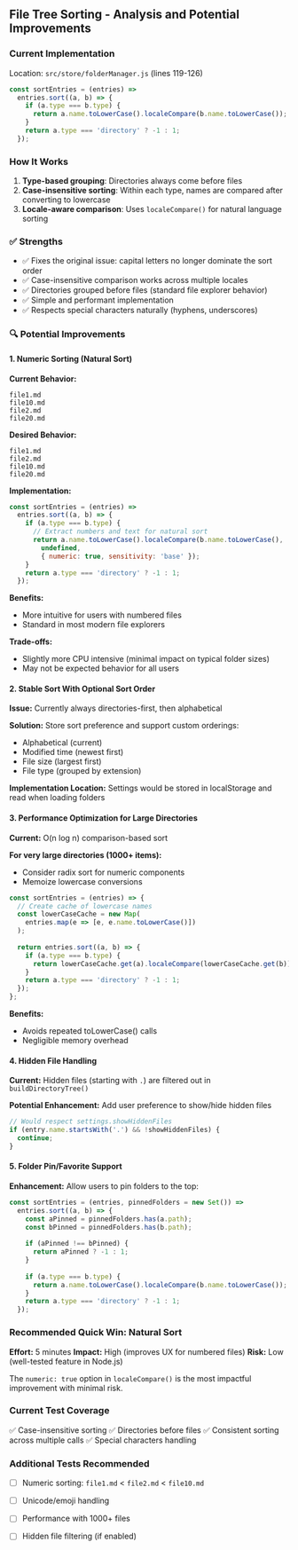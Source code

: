 ## File Tree Sorting - Analysis and Potential Improvements

### Current Implementation

Location: `src/store/folderManager.js` (lines 119-126)

```javascript
const sortEntries = (entries) =>
  entries.sort((a, b) => {
    if (a.type === b.type) {
      return a.name.toLowerCase().localeCompare(b.name.toLowerCase());
    }
    return a.type === 'directory' ? -1 : 1;
  });
```

### How It Works

1. **Type-based grouping**: Directories always come before files
2. **Case-insensitive sorting**: Within each type, names are compared after converting to lowercase
3. **Locale-aware comparison**: Uses `localeCompare()` for natural language sorting

### ✅ Strengths

- ✅ Fixes the original issue: capital letters no longer dominate the sort order
- ✅ Case-insensitive comparison works across multiple locales
- ✅ Directories grouped before files (standard file explorer behavior)
- ✅ Simple and performant implementation
- ✅ Respects special characters naturally (hyphens, underscores)

### 🔍 Potential Improvements

#### 1. **Numeric Sorting (Natural Sort)**

**Current Behavior:**
```
file1.md
file10.md
file2.md
file20.md
```

**Desired Behavior:**
```
file1.md
file2.md
file10.md
file20.md
```

**Implementation:**
```javascript
const sortEntries = (entries) =>
  entries.sort((a, b) => {
    if (a.type === b.type) {
      // Extract numbers and text for natural sort
      return a.name.toLowerCase().localeCompare(b.name.toLowerCase(), 
        undefined, 
        { numeric: true, sensitivity: 'base' });
    }
    return a.type === 'directory' ? -1 : 1;
  });
```

**Benefits:**
- More intuitive for users with numbered files
- Standard in most modern file explorers

**Trade-offs:**
- Slightly more CPU intensive (minimal impact on typical folder sizes)
- May not be expected behavior for all users

#### 2. **Stable Sort With Optional Sort Order**

**Issue:** Currently always directories-first, then alphabetical

**Solution:** Store sort preference and support custom orderings:
- Alphabetical (current)
- Modified time (newest first)
- File size (largest first)
- File type (grouped by extension)

**Implementation Location:** Settings would be stored in localStorage and read when loading folders

#### 3. **Performance Optimization for Large Directories**

**Current:** O(n log n) comparison-based sort

**For very large directories (1000+ items):**
- Consider radix sort for numeric components
- Memoize lowercase conversions

```javascript
const sortEntries = (entries) => {
  // Create cache of lowercase names
  const lowerCaseCache = new Map(
    entries.map(e => [e, e.name.toLowerCase()])
  );
  
  return entries.sort((a, b) => {
    if (a.type === b.type) {
      return lowerCaseCache.get(a).localeCompare(lowerCaseCache.get(b));
    }
    return a.type === 'directory' ? -1 : 1;
  });
};
```

**Benefits:**
- Avoids repeated toLowerCase() calls
- Negligible memory overhead

#### 4. **Hidden File Handling**

**Current:** Hidden files (starting with `.`) are filtered out in `buildDirectoryTree()`

**Potential Enhancement:** Add user preference to show/hide hidden files

```javascript
// Would respect settings.showHiddenFiles
if (entry.name.startsWith('.') && !showHiddenFiles) {
  continue;
}
```

#### 5. **Folder Pin/Favorite Support**

**Enhancement:** Allow users to pin folders to the top:

```javascript
const sortEntries = (entries, pinnedFolders = new Set()) =>
  entries.sort((a, b) => {
    const aPinned = pinnedFolders.has(a.path);
    const bPinned = pinnedFolders.has(b.path);
    
    if (aPinned !== bPinned) {
      return aPinned ? -1 : 1;
    }
    
    if (a.type === b.type) {
      return a.name.toLowerCase().localeCompare(b.name.toLowerCase());
    }
    return a.type === 'directory' ? -1 : 1;
  });
```

### Recommended Quick Win: Natural Sort

**Effort:** 5 minutes
**Impact:** High (improves UX for numbered files)
**Risk:** Low (well-tested feature in Node.js)

The `numeric: true` option in `localeCompare()` is the most impactful improvement with minimal risk.

### Current Test Coverage

✅ Case-insensitive sorting
✅ Directories before files
✅ Consistent sorting across multiple calls
✅ Special characters handling

### Additional Tests Recommended

- [ ] Numeric sorting: `file1.md` < `file2.md` < `file10.md`
- [ ] Unicode/emoji handling
- [ ] Performance with 1000+ files
- [ ] Hidden file filtering (if enabled)

